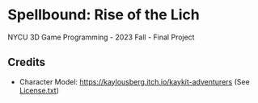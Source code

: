# Spellbound: Rise of the Lich

NYCU 3D Game Programming - 2023 Fall - Final Project

## Credits

- Character Model: https://kaylousberg.itch.io/kaykit-adventurers (See [License.txt](Assets\ThirdParty\KayKit_Adventurers_1.0_FREE\License.txt))
